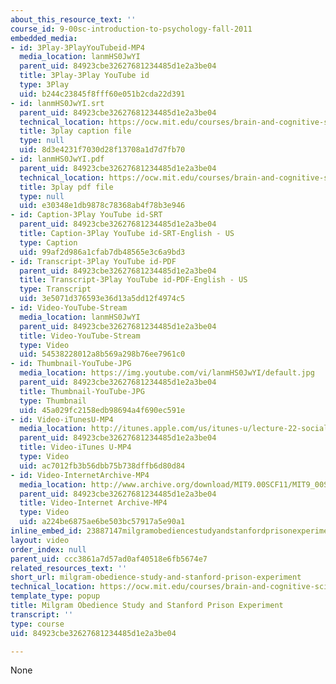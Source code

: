 ```yaml
---
about_this_resource_text: ''
course_id: 9-00sc-introduction-to-psychology-fall-2011
embedded_media:
- id: 3Play-3PlayYouTubeid-MP4
  media_location: lanmHS0JwYI
  parent_uid: 84923cbe32627681234485d1e2a3be04
  title: 3Play-3Play YouTube id
  type: 3Play
  uid: b244c23845f8fff60e051b2cda22d391
- id: lanmHS0JwYI.srt
  parent_uid: 84923cbe32627681234485d1e2a3be04
  technical_location: https://ocw.mit.edu/courses/brain-and-cognitive-sciences/9-00sc-introduction-to-psychology-fall-2011/social-psychology-i/milgram-obedience-study-and-stanford-prison-experiment/lanmHS0JwYI.srt
  title: 3play caption file
  type: null
  uid: 8d3e4231f7030d28f13708a1d7d7fb70
- id: lanmHS0JwYI.pdf
  parent_uid: 84923cbe32627681234485d1e2a3be04
  technical_location: https://ocw.mit.edu/courses/brain-and-cognitive-sciences/9-00sc-introduction-to-psychology-fall-2011/social-psychology-i/milgram-obedience-study-and-stanford-prison-experiment/lanmHS0JwYI.pdf
  title: 3play pdf file
  type: null
  uid: e30348e1db9878c78368ab4f78b3e946
- id: Caption-3Play YouTube id-SRT
  parent_uid: 84923cbe32627681234485d1e2a3be04
  title: Caption-3Play YouTube id-SRT-English - US
  type: Caption
  uid: 99af2d986a1cfab7db48565e3c6a9bd3
- id: Transcript-3Play YouTube id-PDF
  parent_uid: 84923cbe32627681234485d1e2a3be04
  title: Transcript-3Play YouTube id-PDF-English - US
  type: Transcript
  uid: 3e5071d376593e36d13a5dd12f4974c5
- id: Video-YouTube-Stream
  media_location: lanmHS0JwYI
  parent_uid: 84923cbe32627681234485d1e2a3be04
  title: Video-YouTube-Stream
  type: Video
  uid: 54538228012a8b569a298b76ee7961c0
- id: Thumbnail-YouTube-JPG
  media_location: https://img.youtube.com/vi/lanmHS0JwYI/default.jpg
  parent_uid: 84923cbe32627681234485d1e2a3be04
  title: Thumbnail-YouTube-JPG
  type: Thumbnail
  uid: 45a029fc2158edb98694a4f690ec591e
- id: Video-iTunesU-MP4
  media_location: http://itunes.apple.com/us/itunes-u/lecture-22-social-psychology/id501335817?i=111090554
  parent_uid: 84923cbe32627681234485d1e2a3be04
  title: Video-iTunes U-MP4
  type: Video
  uid: ac7012fb3b56dbb75b738dffb6d80d84
- id: Video-InternetArchive-MP4
  media_location: http://www.archive.org/download/MIT9.00SCF11/MIT9_00SCF11_lec22_300k.mp4
  parent_uid: 84923cbe32627681234485d1e2a3be04
  title: Video-Internet Archive-MP4
  type: Video
  uid: a224be6875ae6be503bc57917a5e90a1
inline_embed_id: 23887147milgramobediencestudyandstanfordprisonexperiment99982104
layout: video
order_index: null
parent_uid: ccc3861a7d57ad0af40518e6fb5674e7
related_resources_text: ''
short_url: milgram-obedience-study-and-stanford-prison-experiment
technical_location: https://ocw.mit.edu/courses/brain-and-cognitive-sciences/9-00sc-introduction-to-psychology-fall-2011/social-psychology-i/milgram-obedience-study-and-stanford-prison-experiment
template_type: popup
title: Milgram Obedience Study and Stanford Prison Experiment
transcript: ''
type: course
uid: 84923cbe32627681234485d1e2a3be04

---
```

None